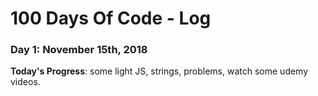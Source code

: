 # 100 Days Of Code - Log

### Day 1: November 15th, 2018 
**Today's Progress**: some light JS, strings, problems, watch some udemy videos.
